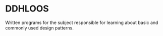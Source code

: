 # DDHLOOS
Written programs for the subject responsible for learning about basic and commonly used design patterns.
